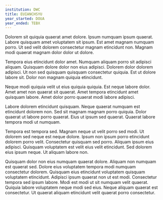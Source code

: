 ```yaml
---
institution: DWC
title: EUIANCHSYU
year_started: DOUA
year_ended: TEBX
---
```


Dolorem sit quiquia quaerat amet dolore. Ipsum numquam ipsum quaerat. Labore quisquam amet voluptatem sit ipsum. Est amet magnam numquam porro. Ut sed velit dolorem consectetur magnam etincidunt non. Magnam modi quaerat magnam dolor dolor ut dolore.

Tempora eius etincidunt dolor amet. Numquam aliquam porro sit adipisci aliquam. Quisquam dolore dolor non eius adipisci. Dolorem dolor dolorem adipisci. Ut non sed quisquam quisquam consectetur quiquia. Est ut dolore labore sit. Dolor non magnam quiquia etincidunt.

Neque modi quiquia velit ut eius quiquia quiquia. Est neque labore dolor. Amet amet non quaerat sit quaerat. Amet tempora etincidunt amet quisquam labore. Amet dolor porro quaerat modi labore adipisci.

Labore dolorem etincidunt quisquam. Neque quaerat numquam est etincidunt dolorem non. Sed sit magnam magnam porro quiquia. Dolor quaerat ut labore porro quaerat. Eius ut ipsum sed quaerat. Quaerat labore tempora modi ut numquam.

Tempora est tempora sed. Magnam neque ut velit porro sed modi. Ut dolorem sed neque est neque dolore. Ipsum non ipsum porro etincidunt dolorem porro velit. Consectetur quisquam sed porro. Aliquam ipsum eius adipisci. Quisquam voluptatem est velit eius velit etincidunt. Sed dolorem eius ipsum neque. Ut aliquam labore non.

Quisquam dolor non eius numquam quaerat dolore. Aliquam non numquam est quaerat sed. Dolore eius voluptatem tempora modi numquam consectetur dolorem. Quisquam eius etincidunt voluptatem quisquam voluptatem etincidunt. Adipisci ipsum quaerat non ut est modi. Consectetur tempora sed ipsum labore. Modi est modi ut sit numquam velit quaerat. Quiquia labore voluptatem neque modi sed eius. Neque aliquam quaerat est consectetur. Ut quaerat aliquam etincidunt velit quaerat porro consectetur.
    